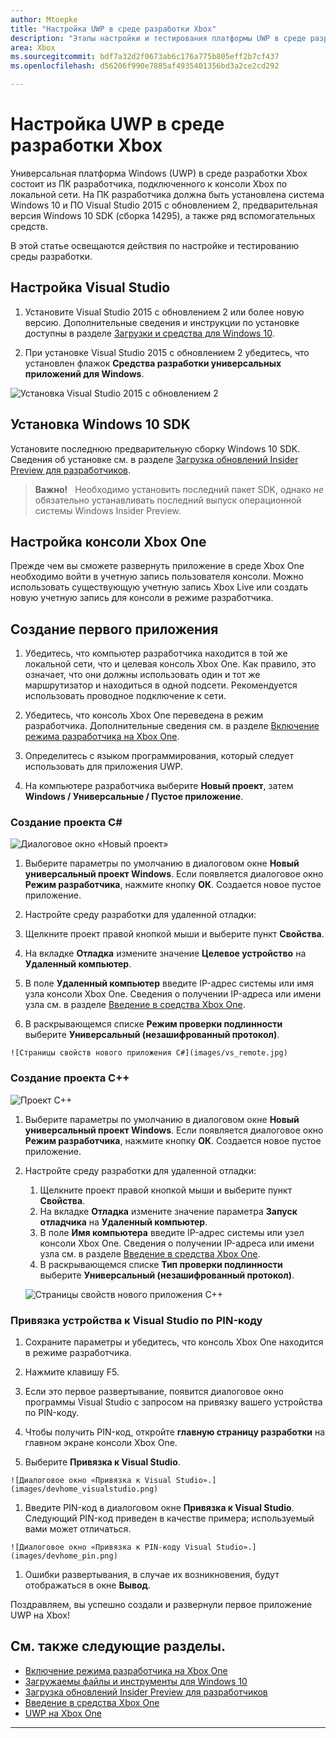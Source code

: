 ```yaml
---
author: Mtoepke
title: "Настройка UWP в среде разработки Xbox"
description: "Этапы настройки и тестирования платформы UWP в среде разработки Xbox."
area: Xbox
ms.sourcegitcommit: bdf7a32d2f0673ab6c176a775b805eff2b7cf437
ms.openlocfilehash: d56206f990e7885af4935401356bd3a2ce2cd292

---
```


# Настройка UWP в среде разработки Xbox

Универсальная платформа Windows (UWP) в среде разработки Xbox состоит из ПК разработчика, подключенного к консоли Xbox по локальной сети.
На ПК разработчика должна быть установлена система Windows 10 и ПО Visual Studio 2015 с обновлением 2, предварительная версия Windows 10 SDK (сборка 14295), а также ряд вспомогательных средств.


В этой статье освещаются действия по настройке и тестированию среды разработки.

## Настройка Visual Studio

1. Установите Visual Studio 2015 с обновлением 2 или более новую версию. Дополнительные сведения и инструкции по установке доступны в разделе [Загрузки и средства для Windows 10](https://dev.windows.com/downloads).

1. При установке Visual Studio 2015 с обновлением 2 убедитесь, что установлен флажок **Средства разработки универсальных приложений для Windows**.

  ![Установка Visual Studio 2015 с обновлением 2](images/vs_install_tools.png)

## Установка Windows 10 SDK

Установите последнюю предварительную сборку Windows 10 SDK. Сведения об установке см. в разделе [Загрузка обновлений Insider Preview для разработчиков](http://go.microsoft.com/fwlink/p/?LinkId=780552).

  > **Важно!**
            &nbsp;&nbsp;Необходимо установить последний пакет SDK, однако _не_ обязательно устанавливать последний выпуск операционной системы Windows Insider Preview.

## Настройка консоли Xbox One

Прежде чем вы сможете развернуть приложение в среде Xbox One необходимо войти в учетную запись пользователя консоли. Можно использовать существующую учетную запись Xbox Live или создать новую учетную запись для консоли в режиме разработчика. 

## Создание первого приложения

1. Убедитесь, что компьютер разработчика находится в той же локальной сети, что и целевая консоль Xbox One. Как правило, это означает, что они должны использовать один и тот же маршрутизатор и находиться в одной подсети. Рекомендуется использовать проводное подключение к сети.

1. Убедитесь, что консоль Xbox One переведена в режим разработчика.  Дополнительные сведения см. в разделе [Включение режима разработчика на Xbox One](devkit-activation.md).

1. Определитесь с языком программирования, который следует использовать для приложения UWP.

1. На компьютере разработчика выберите **Новый проект**, затем **Windows / Универсальные / Пустое приложение**.

### Создание проекта C#

  ![Диалоговое окно «Новый проект»](images/vs_universal_blank.jpg)

1. Выберите параметры по умолчанию в диалоговом окне **Новый универсальный проект Windows**. Если появляется диалоговое окно **Режим разработчика**, нажмите кнопку **ОК**. Создается новое пустое приложение.

1. Настройте среду разработки для удаленной отладки:

  1. Щелкните проект правой кнопкой мыши и выберите пункт **Свойства**.
  1. На вкладке **Отладка** измените значение **Целевое устройство** на **Удаленный компьютер**.
  1. В поле **Удаленный компьютер** введите IP-адрес системы или имя узла консоли Xbox One. Сведения о получении IP-адреса или имени узла см. в разделе [Введение в средства Xbox One](introduction-to-xbox-tools.md).
  1. В раскрывающемся списке **Режим проверки подлинности** выберите **Универсальный (незашифрованный протокол)**.

    ![Страницы свойств нового приложения C#](images/vs_remote.jpg)

### Создание проекта C++

  ![Проект C++](images/vs_universal_cpp_blank.jpg)

1. Выберите параметры по умолчанию в диалоговом окне **Новый универсальный проект Windows**. Если появляется диалоговое окно **Режим разработчика**, нажмите кнопку **ОК**. Создается новое пустое приложение.

1. Настройте среду разработки для удаленной отладки:

   1. Щелкните проект правой кнопкой мыши и выберите пункт **Свойства**.
   1. На вкладке **Отладка** измените значение параметра **Запуск отладчика** на **Удаленный компьютер**.
   1. В поле **Имя компьютера** введите IP-адрес системы или узел консоли Xbox One. Сведения о получении IP-адреса или имени узла см. в разделе [Введение в средства Xbox One](introduction-to-xbox-tools.md).
   1. В раскрывающемся списке **Тип проверки подлинности** выберите **Универсальный (незашифрованный протокол)**.

    ![Страницы свойств нового приложения C++](images/vs_remote_cpp.jpg)

### Привязка устройства к Visual Studio по PIN-коду

1. Сохраните параметры и убедитесь, что консоль Xbox One находится в режиме разработчика.

1. Нажмите клавишу F5.

1. Если это первое развертывание, появится диалоговое окно программы Visual Studio с запросом на привязку вашего устройства по PIN-коду.

  1. Чтобы получить PIN-код, откройте **главную страницу разработки** на главном экране консоли Xbox One.
  1. Выберите **Привязка к Visual Studio**.

    ![Диалоговое окно «Привязка к Visual Studio».](images/devhome_visualstudio.png)

  1. Введите PIN-код в диалоговом окне **Привязка к Visual Studio**. Следующий PIN-код приведен в качестве примера; используемый вами может отличаться.

    ![Диалоговое окно «Привязка к PIN-коду Visual Studio».](images/devhome_pin.png)

  1. Ошибки развертывания, в случае их возникновения, будут отображаться в окне **Вывод**.

Поздравляем, вы успешно создали и развернули первое приложение UWP на Xbox!



## См. также следующие разделы.
- [Включение режима разработчика на Xbox One](devkit-activation.md)  
- [Загружаемы файлы и инструменты для Windows 10](https://dev.windows.com/downloads)  
- [Загрузка обновлений Insider Preview для разработчиков](http://go.microsoft.com/fwlink/?LinkId=780552)  
- [Введение в средства Xbox One](introduction-to-xbox-tools.md) 
- [UWP на Xbox One](index.md)

----



<!--HONumber=Jun16_HO5-->


